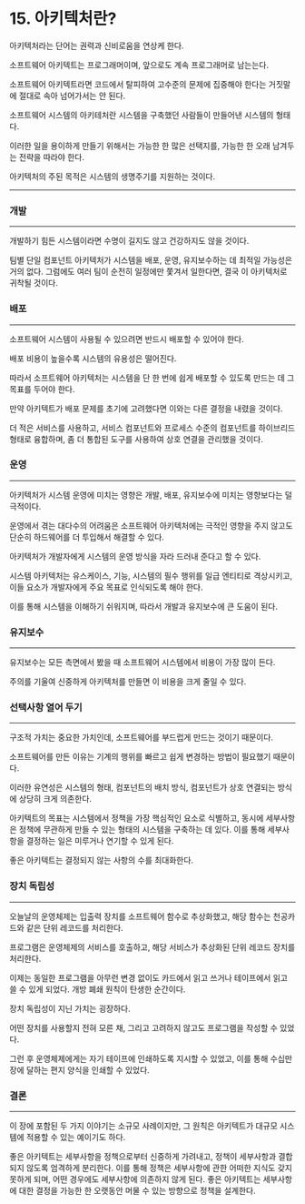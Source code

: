 # 15. 아키텍처란?

아키텍처라는 단어는 권력과 신비로움을 연상케 한다.

소프트웨어 아키텍트는 프로그래머이며, 앞으로도 계속 프로그래머로 남는는다.

소프트웨어 아키텍트라면 코드에서 탈피하여 고수준의 문제에 집중해야 한다는 거짓말에 절대로 속아 넘어가서는 안 된다.

소프트웨어 시스템의 아키테처란 시스템을 구축했던 사람들이 만들어낸 시스템의 형태다.

이러한 일을 용이하게 만들기 위해서는 가능한 한 많은 선택지를, 가능한 한 오래 남겨두는 전략을 따라야 한다.

아키텍처의 주된 목적은 시스템의 생명주기를 지원하는 것이다.

---

### 개발

---

개발하기 힘든 시스템이라면 수명이 길지도 않고 건강하지도 않을 것이다.

팀별 단일 컴포넌트 아키텍처가 시스템을 배포, 운영, 유지보수하는 데 최적일 가능성은 거의 없다. 그럼에도 여러 팀이 순전히 일정에만 쫓겨서 일한다면, 결국 이 아키텍처로 귀착될 것이다.

### 배포

---

소프트웨어 시스템이 사용될 수 있으려면 반드시 배포할 수 있어야 한다.

배포 비용이 높을수록 시스템의 유용성은 떨어진다.

따라서 소프트웨어 아키텍처는 시스템을 단 한 번에 쉽게 배포할 수 있도록 만드는 데 그 목표를 두어야 한다.

만약 아키텍트가 배포 문제를 초기에 고려했다면 이와는 다른 결정을 내렸을 것이다.

더 적은 서비스를 사용하고, 서비스 컴포넌트와 프로세스 수준의 컴포넌트를 하이브리드 형태로 융합하며, 좀 더 통합된 도구를 사용하여 상호 연결을 관리했을 것이다.

### 운영

---

아키텍처가 시스템 운영에 미치는 영향은 개발, 배포, 유지보수에 미치는 영향보다는 덜 극적이다.

운영에서 겪는 대다수의 어려움은 소프트웨어 아키텍처에는 극적인 영향을 주지 않고도 단순히 하드웨어를 더 투입해서 해결할 수 있다.

아키텍처가 개발자에게 시스템의 운영 방식을 자라 드러내 준다고 할 수 있다.

시스템 아키텍처는 유스케이스, 기능, 시스템의 필수 행위를 일급 엔티티로 격상시키고, 이들 요소가 개발자에게 주요 목표로 인식되도록 해야 한다.

이를 통해 시스템을 이해하기 쉬워지며, 따라서 개발과 유지보수에 큰 도움이 된다.

### 유지보수

---

유지보수는 모든 측면에서 봤을 때 소프트웨어 시스템에서 비용이 가장 많이 든다.

주의를 기울여 신중하게 아키텍처를 만들면 이 비용을 크게 줄일 수 있다.

### 선택사항 열어 두기

---

구조적 가치는 중요한 가치인데, 소프트웨어를 부드럽게 만드는 것이기 때문이다.

소프트웨어를 만든 이유는 기계의 행위를 빠르고 쉽게 변경하는 방법이 필요했기 때문이다.

이러한 유연성은 시스템의 형태, 컴포넌트의 배치 방식, 컴포넌트가 상호 연결되는 방식에 상당히 크게 의존한다.

아키텍트의 목표는 시스템에서 정책을 가장 핵심적인 요소로 식별하고, 동시에 세부사항은 정책에 무관하게 만들 수 있는 형태의 시스템을 구축하는 데 있다. 이를 통해 세부사항을 결정하는 일은 미루거나 연기할 수 있게 된다.

좋은 아키텍트는 결정되지 않는 사항의 수를 최대화한다.

### 장치 독립성

---

오늘날의 운영체제는 입출력 장치를 소프트웨어 함수로 추상화했고, 해당 함수는 천공카드와 같은 단위 레코드를 처리한다.

프로그램은 운영체제의 서비스를 호출하고, 해당 서비스가 추상화된 단위 레코드 장치를 처리한다.

이제는 동일한 프로그램을 아무런 변경 없이도 카드에서 읽고 쓰거나 테이프에서 읽고 쓸 수 있게 되었다. 개방 폐쇄 원칙이 탄생한 순간이다.

장치 독립성이 지닌 가치는 굉장하다.

어떤 장치를 사용할지 전혀 모른 채, 그리고 고려하지 않고도 프로그램을 작성할 수 있었다.

그런 후 운영체제에게는 자기 테이프에 인쇄하도록 지시할 수 있었고, 이를 통해 수십만 장에 달하는 편지 양식을 인쇄할 수 있었다.

### 결론

---

이 장에 포함된 두 가지 이야기는 소규모 사례이지만, 그 원칙은 아키텍트가 대규모 시스템에 적용할 수 있는 예이기도 하다.

좋은 아키텍트는 세부사항을 정책으로부터 신중하게 가려내고, 정책이 세부사항과 결합되지 않도록 엄격하게 분리한다. 이를 통해 정책은 세부사항에 관한 어떠한 지식도 갖지 못하게 되며, 어떤 경우에도 세부사항에 의존하지 않게 된다. 좋은 아키텍트는 세부사항에 대한 결정을 가능한 한 오랫동안 머물 수 있는 방향으로 정책을 설계한다.